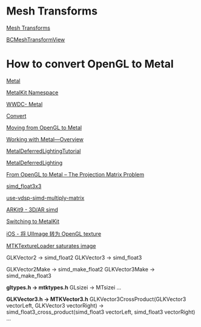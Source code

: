 # Mesh Transforms
[Mesh Transforms](https://ciechanow.ski/mesh-transforms/)

[BCMeshTransformView](https://github.com/Ciechan/BCMeshTransformView)

#  How to convert OpenGL to Metal

[Metal](https://developer.apple.com/metal/)

[MetalKit Namespace](https://docs.microsoft.com/zh-cn/dotnet/api/metalkit?view=xamarin-ios-sdk-12)

[WWDC- Metal](https://developer.apple.com/videos/wwdc2014/?q=metal)

[Convert](https://stackoverflow.com/questions/70817609/how-do-i-convert-an-opengl-glkview-to-a-mtlkit-metal-based-view)

[Moving from OpenGL to Metal](https://www.raywenderlich.com/9211-moving-from-opengl-to-metal)

[Working with Metal—Overview](https://devstreaming-cdn.apple.com/videos/wwdc/2014/603xx33n8igr5n1/603/603_working_with_metal_overview.pdf?dl=1)

[MetalDeferredLightingTutorial](https://github.com/sevanspowell/MetalDeferredLightingTutorial)

[MetalDeferredLighting](https://github.com/Necktwi/MetalDeferredLighting)

[From OpenGL to Metal – The Projection Matrix Problem](https://metashapes.com/blog/opengl-metal-projection-matrix-problem/)

[simd_float3x3](https://developer.apple.com/documentation/accelerate/simd_float3x3?language=objc)

[use-vdsp-simd-multiply-matrix](http://seanchense.github.io/2019/05/26/use-vdsp-simd-multiply-matrix/)

[ARKit9 - 3D/AR simd](https://juejin.cn/post/6844903623202177031)

[Switching to MetalKit](https://www.raywenderlich.com/976-ios-metal-tutorial-with-swift-part-5-switching-to-metalkit)

[iOS - 将 UIImage 转为 OpenGL texture](https://www.jianshu.com/p/091228374f44)

[MTKTextureLoader saturates image](https://stackoverflow.com/questions/49564889/mtktextureloader-saturates-image)

GLKVector2 -> simd_float2
GLKVector3 -> simd_float3

GLKVector2Make -> simd_make_float2
GLKVector3Make -> simd_make_float3

 **gltypes.h -> mtktypes.h**
GLsizei -> MTsizei
...

 **GLKVector3.h -> MTKVector3.h**
GLKVector3CrossProduct(GLKVector3 vectorLeft, GLKVector3 vectorRight) -> simd_float3_cross_product(simd_float3 vectorLeft, simd_float3 vectorRight)
...
